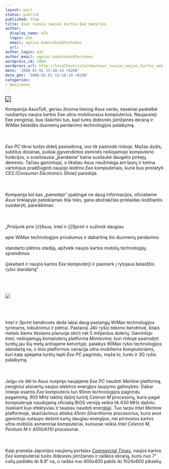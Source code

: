 ```yaml
---
layout: post
status: publish
published: true
title: Asus ruošia naujos kartos Eee mažylius
author:
  display_name: eZx
  login: eZx
  email: ugnius.babinskas@technews
  url: ''
author_login: eZx
author_email: ugnius.babinskas@technews
wordpress_id: 1069
wordpress_url: http://localhost/site/new/asus_ruosia_naujos_kartos_eee_mazylius/
date: '2008-01-01 15:18:14 +0200'
date_gmt: '2008-01-01 15:18:14 +0200'
categories:
- Naujienos
---
```

<div class="imgright"><img src=" http://www.technews.lt/upl/Failai/asus_eee_pc_colors.jpg" border="1"></div>
<p>Kompanija <i>AsusTeK</i>, geriau žinoma tiesiog <i>Asus</i> vardu, neseniai paskelbė ruošiantys naujos kartos Eee ultra-mobiliuosius kompiuterius. Naujausieji Eee įrenginiai, bus išskirtini tuo, kad turės didesnės įstrižainės ekraną ir WiMax belaidės duomenų perdavimo technologijos palaikymą.<br />
<br><br />
<br><i>Eee PC</i> tikrai turėjo didelį pasisekimą, vos tik pasirodė rinkoje. Mažas dydis, subtilus dizainas, puikiai įgyvendintos esminės nešiojamojo kompiuterio funkcijos, o svarbiausia „įkandama“ kaina susilaukė daugelio pirkėjų dėmesio. Tačiau gamintojai, o tiksliau <i>Asus</i> neužmiega ant laurų ir ketina vartotojus pradžiuginti naujojo leidimo <i>Eee</i> kompiuteriais, kurie bus pristatyti <i>CES (Consumer Electronics Show)</i> parodoje.<br />
<br><br />
<br>Kompanija kol kas „pametėjo“ ypatingai ne daug informacijos, oficialiame <i>Asus</i> tinklapyje pateikiamas štai toks, gana abstrakčias prielaidas leidžiantis susidaryti, pareiškimas:<br />
<br><br />
<br>„Prisijunk prie [/i]Asus, Intel<i> ir [i]Sprint</i> ir sužinok daugiau<br />
<br>apie WiMax technologijos privalumus ir dabartinę šio duomenų perdavimo<br />
<br>standarto plėtros stadiją, apžvelk naujos kartos mobilių technologijų sprendimus<br />
<br>(įskaitant ir naujos kartos <i>Eee</i> kompiuterį) ir pasinerk į rytojaus belaidžio ryšio standartą“<br />
<br><br />
<br><br><img src=" http://php-princess.net/wp-content/uploads/asus-eee-pc-701.jpg"><br><br />
<br><br />
<br><i>Intel</i> ir <i>Sprint</i> bendrovės deda labai daug pastangų WiMax technologijos tyrimams, tobulinimui ir plėtrai. Pastaroji JAV ryšio tiekimo bendrovė, kitais metais šiems tikslams planuoja skirti net 5 milijardus dolerių. Gamintojo <i>Intel</i>, nešiojamųjų kompiuterių platforma <i>Montevina</i>, kuri rinkoje pasirodyti turėtų jau šių metų antrajame ketvirtyje, palaikys WiMax ryšio technologijos standartą na, o šios platformos variacija ultra-mobiliems kompiuteriams, kuri kaip spėjama turėtų tapti <i>Eee PC</i> pagrindu, maža to, turės ir 3G ryšio palaikymą.<br />
<br><br />
<br>Jeigu vis dėl to <i>Asus</i> nuspręs naujajame <i>Eee PC</i> naudoti <i>Menlow</i> platformą, įrenginiui atsivertų naujos elektros energijos taupymo galimybės. Dabar rinkoje esantis <i>Eee</i> kompiuteris turi 90nm technologijos pagrindu pagamintą, 900 MHz taktinį dažnį turintį <i>Celeron M</i> procesorių, kuris pagal kompiuteryje naudojamą oficialią BIOS versiją veikia tik 630 MHz dažniu (siekiant kuo efektyviau ir taupiau naudoti energiją). Tuo tarpu <i>Intel Menlow</i> platformoje, skaičiavimus atlieka 45nm <i>Silverthorne</i> procesorius, kuris anot gamintojo sutaupo dešimt kartų daugiau energijos, nei pirmosios kartos ultra-mobilūs asmeniniai kompiuteriai, kuriuose veikia <i>Intel Celeron M, Pentium M</i> ir <i>A100/A110</i> procesoriai.<br />
<br><br />
<br>Kaip praneša Japonijos naujienų portalas <i><a class="ns" href=" http://64.233.179.104/translate_c?u=http%3A%2F%2Fnews.chinatimes.com%2FCMoney%2FNews%2FNews-Page%2F0%2C4442%2Ccontent%2B120601%2B122007122600570%2C00.html&amp;langpair=zh-CN%7Cen&amp;hl=en&amp;ie=UTF8"> Commercial Times</a></i>, naujos kartos <i>Eee</i> kompiuteriai turės didesnės įstrižainės ir raiškos ekraną, kuris nuo 7“ colių padidės iki 8.9“ na, o raiška nuo 800x400 pakils iki 1024x600 pikselių.<br />
<br></p>
